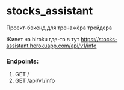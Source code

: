# stocks_assistant
Проект-бэкенд для тренажёра трейдера

Живет на hiroku где-то в тут https://stocks-assistant.herokuapp.com/api/v1/info

### Endpoints:
1. GET /
2. GET /api/v1/info
